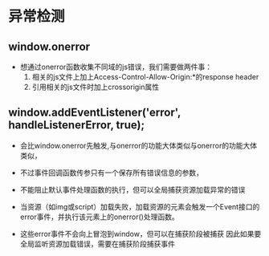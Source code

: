 # 异常检测

## window.onerror
- 想通过onerror函数收集不同域的js错误，我们需要做两件事：
  1. 相关的js文件上加上Access-Control-Allow-Origin:*的response header
  2. 引用相关的js文件时加上crossorigin属性


## window.addEventListener('error', handleListenerError, true);
- 会比window.onerror先触发,与onerror的功能大体类似与onerror的功能大体类似，
- 不过事件回调函数传参只有一个保存所有错误信息的参数，
- 不能阻止默认事件处理函数的执行，但可以全局捕获资源加载异常的错误


- 当资源（如img或script）加载失败，加载资源的元素会触发一个Event接口的error事件，并执行该元素上的onerror()处理函数。
- 这些error事件不会向上冒泡到window，但可以在捕获阶段被捕获 因此如果要全局监听资源加载错误，需要在捕获阶段捕获事件
  